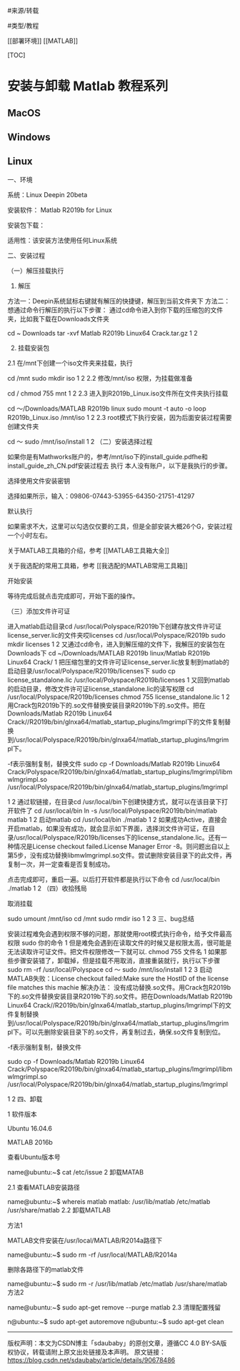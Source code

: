 #来源/转载

#类型/教程



[[部署环境]]
[[MATLAB]]



[TOC]



# 安装与卸载 Matlab 教程系列









## MacOS







## Windows







## Linux

一、环境

系统：Linux Deepin 20beta

安装软件： Matlab R2019b for Linux

安装包下载：


适用性：该安装方法使用任何Linux系统

二、安装过程

（一）解压挂载执行

1. 解压

方法一：Deepin系统鼠标右键就有解压的快捷键，解压到当前文件夹下
方法二：想通过命令行解压的执行以下步骤：
通过cd命令进入到你下载的压缩包的文件夹，比如我下载在Downloads文件夹

cd ~ Downloads
tar -xvf Matlab R2019b Linux64 Crack.tar.gz 
1
2


2. 挂载安装包

2.1 在/mnt下创建一个iso文件夹来挂载，执行

cd /mnt
sudo mkdir iso
1
2
2.2 修改/mnt/iso 权限，为挂载做准备

cd /
chmod 755 mnt
1
2
2.3 进入到R2019b_Linux.iso文件所在文件夹执行挂载

cd ～/Downloads/MATLAB R2019b linux
sudo mount -t auto -o loop R2019b_Linux.iso /mnt/iso
1
2
2.3 root模式下执行安装，因为后面安装过程需要创建文件夹

cd ～
sudo  /mnt/iso/install
1
2
（二）安装选择过程

如果你是有Mathworks账户的，参考/mnt/iso下的install_guide.pdfhe和install_guide_zh_CN.pdf安装过程去 执行
本人没有账户，以下是我执行的步骤。

选择使用文件安装密钥


选择如果所示，输入：09806-07443-53955-64350-21751-41297


默认执行


如果需求不大，这里可以勾选仅仅要的工具，但是全部安装大概26个G，安装过程一个小时左右。


关于MATLAB工具箱的介绍，参考
[[MATLAB工具箱大全]]

关于我选配的常用工具箱，参考
[[我选配的MATLAB常用工具箱]]


开始安装


等待完成后就点击完成即可，开始下面的操作。

（三）添加文件许可证

进入matlab启动目录cd /usr/local/Polyspace/R2019b下创建存放文件许可证license_server.lic的文件夹哎licenses
cd /usr/local/Polyspace/R2019b
sudo mkdir licenses
1
2
又通过cd命令，进入到解压缩的文件下，我解压的安装包在Downloads下
cd ~/Downloads/MATLAB R2019b linux/Matlab R2019b Linux64 Crack/
1
把压缩包里的文件许可证license_server.lic放复制到matlab的启动目录/usr/local/Polyspace/R2019b/licenses下
sudo cp license_standalone.lic /usr/local/Polyspace/R2019b/licenses
1
又回到matlab的启动目录，修改文件许可证license_standalone.lic的读写权限
cd /usr/local/Polyspace/R2019b/licenses
chmod 755 license_standalone.lic
1
2
用Crack包R2019b下的.so文件替换安装目录R2019b下的.so文件。把在Downloads/Matlab R2019b Linux64 Crack//R2019b/bin/glnxa64/matlab_startup_plugins/lmgrimpl下的文件复制替换到/usr/local/Polyspace/R2019b/bin/glnxa64/matlab_startup_plugins/lmgrimpl下。

-f表示强制复制，替换文件
sudo cp -f Downloads/Matlab R2019b Linux64 Crack/Polyspace/R2019b/bin/glnxa64/matlab_startup_plugins/lmgrimpl/libmwlmgrimpl.so /usr/local/Polyspace/R2019b/bin/glnxa64/matlab_startup_plugins/lmgrimpl

1
2
通过软链接，在目录cd /usr/local/bin下创建快捷方式，就可以在该目录下打开软件了
cd /usr/local/bin
ln -s /usr/local/Polyspace/R2019b/bin/matlab matlab
1
2
启动matlab
cd /usr/local/bin
./matlab
1
2
如果成功Active，直接会开启matlab，如果没有成功，就会显示如下界面，选择浏文件许可证，在目录/usr/local/Polyspace/R2019b/licenses下的license_standalone.lic。还有一种情况是License checkout failed.License Manager Error -8。则问题出自以上第5步，没有成功替换libmwlmgrimpl.so文件。尝试删除安装目录下的此文件，再复制一次，并一定查看是否复制成功。


点击完成即可，重启一遍。以后打开软件都是执行以下命令
cd /usr/local/bin
./matlab
1
2
（四）收拾残局

取消挂载

sudo umount /mnt/iso
cd /mnt
sudo rmdir iso
1
2
3
三、bug总结

安装过程难免会遇到权限不够的问题，那就使用root模式执行命令，给予文件最高权限
sudo 你的命令
1
但是难免会遇到在读取文件的时候又是权限太高，很可能是无法读取许可证文件。把文件权限修改一下就可以.
chmod 755 文件名
1
如果那些步骤安装错了，卸载掉，但是挂载不用取消，直接重装就行，执行以下步骤
sudo rm -rf /usr/local/Polyspace
cd ～
sudo /mnt/iso/install
1
2
3
启动MATLAB失败：License checkout failed:Make sure the HostID of the license file matches this machie
解决办法：
没有成功替换.so文件。用Crack包R2019b下的.so文件替换安装目录R2019b下的.so文件。把在Downloads/Matlab R2019b Linux64 Crack//R2019b/bin/glnxa64/matlab_startup_plugins/lmgrimpl下的文件复制替换到/usr/local/Polyspace/R2019b/bin/glnxa64/matlab_startup_plugins/lmgrimpl下。可以先删除安装目录下的.so文件，再复制过去，确保.so文件复制到位。


-f表示强制复制，替换文件

sudo cp -f Downloads/Matlab R2019b Linux64 Crack/Polyspace/R2019b/bin/glnxa64/matlab_startup_plugins/lmgrimpl/libmwlmgrimpl.so /usr/local/Polyspace/R2019b/bin/glnxa64/matlab_startup_plugins/lmgrimpl

1
2
四、卸载

1 软件版本

Ubuntu 16.04.6

MATLAB 2016b

查看Ubuntu版本号

name@ubuntu:~$ cat /etc/issue
2 卸载MATAB

2.1 查看MATLAB安装路径

name@ubuntu:~$ whereis matlab
matlab: /usr/lib/matlab /etc/matlab /usr/share/matlab
2.2 卸载MATLAB

方法1

MATLAB文件安装在/usr/local/MATLAB/R2014a路径下

name@ubuntu:~$ sudo rm -rf /usr/local/MATLAB/R2014a

删除各路径下的matlab文件

name@ubuntu:~$ sudo rm -r /usr/lib/matlab /etc/matlab /usr/share/matlab
方法2 

name@ubuntu:~$ sudo apt-get remove --purge matlab
2.3 清理配置残留

n@ubuntu:~$ sudo apt-get autoremove
n@ubuntu:~$ sudo apt-get clean

------------------------------------------------
版权声明：本文为CSDN博主「sdaubaby」的原创文章，遵循CC 4.0 BY-SA版权协议，转载请附上原文出处链接及本声明。
原文链接：https://blog.csdn.net/sdaubaby/article/details/90678486